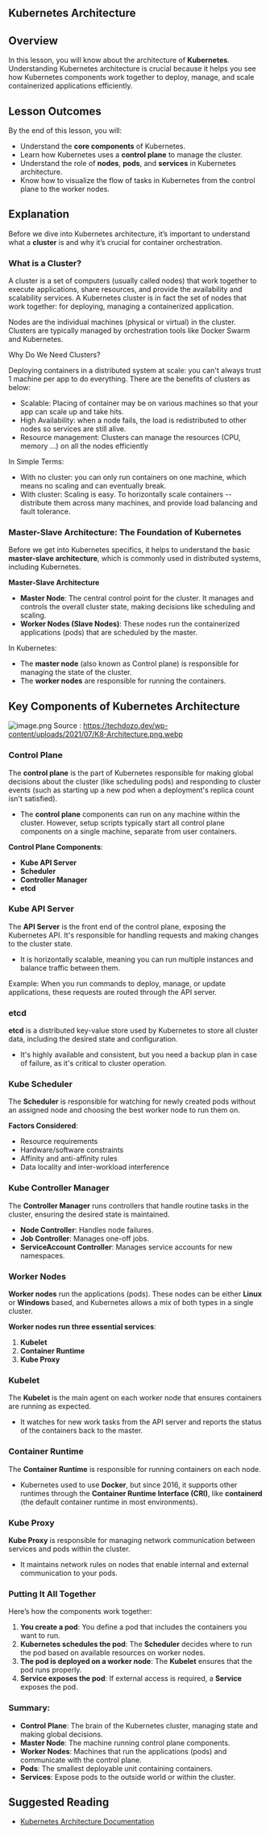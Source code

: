## **Kubernetes Architecture**

## **Overview**

In this lesson, you will know about the architecture of **Kubernetes**. Understanding Kubernetes architecture is crucial because it helps you see how Kubernetes components work together to deploy, manage, and scale containerized applications efficiently.

## **Lesson Outcomes**

By the end of this lesson, you will:

- Understand the **core components** of Kubernetes.
- Learn how Kubernetes uses a **control plane** to manage the cluster.
- Understand the role of **nodes**, **pods**, and **services** in Kubernetes architecture.
- Know how to visualize the flow of tasks in Kubernetes from the control plane to the worker nodes.

## Explanation

Before we dive into Kubernetes architecture, it’s important to understand what a **cluster** is and why it’s crucial for container orchestration.

### **What is a Cluster?**
A cluster is a set of computers (usually called nodes) that work together to execute applications, share resources, and provide the availability and scalability services. A Kubernetes cluster is in fact the set of nodes that work together: for deploying, managing a containerized application.
 
Nodes are the individual machines (physical or virtual) in the cluster.
Clusters are typically managed by orchestration tools like Docker Swarm and Kubernetes.

Why Do We Need Clusters?

Deploying containers in a distributed system at scale: you can't always trust 1 machine per app to do everything. There are the benefits of clusters as below:

- Scalable: Placing of container may be on various machines so that your app can scale up and take hits.
- High Availability: when a node fails, the load is redistributed to other nodes so services are still alive.
- Resource management: Clusters can manage the resources (CPU, memory …) on all the nodes efficiently

In Simple Terms:
- With no cluster: you can only run containers on one machine, which means no scaling and can eventually break.
- With cluster: Scaling is easy. To horizontally scale containers -- distribute them across many machines, and provide load balancing and fault tolerance. 

### **Master-Slave Architecture: The Foundation of Kubernetes**

Before we get into Kubernetes specifics, it helps to understand the basic **master-slave architecture**, which is commonly used in distributed systems, including Kubernetes.

**Master-Slave Architecture**

- **Master Node**: The central control point for the cluster. It manages and controls the overall cluster state, making decisions like scheduling and scaling.
- **Worker Nodes (Slave Nodes)**: These nodes run the containerized applications (pods) that are scheduled by the master.

In Kubernetes:

- The **master node** (also known as Control plane) is responsible for managing the state of the cluster.
- The **worker nodes** are responsible for running the containers.

## **Key Components of Kubernetes Architecture**

![image.png](https://techdozo.dev/wp-content/uploads/2021/07/K8-Architecture.png.webp)
Source : https://techdozo.dev/wp-content/uploads/2021/07/K8-Architecture.png.webp 

### **Control Plane**

The **control plane** is the part of Kubernetes responsible for making global decisions about the cluster (like scheduling pods) and responding to cluster events (such as starting up a new pod when a deployment's replica count isn't satisfied).

- The **control plane** components can run on any machine within the cluster. However, setup scripts typically start all control plane components on a single machine, separate from user containers.

**Control Plane Components**:

- **Kube API Server**
- **Scheduler**
- **Controller Manager**
- **etcd**

### **Kube API Server**

The **API Server** is the front end of the control plane, exposing the Kubernetes API. It's responsible for handling requests and making changes to the cluster state.

- It is horizontally scalable, meaning you can run multiple instances and balance traffic between them.

Example: When you run commands to deploy, manage, or update applications, these requests are routed through the API server.

### **etcd**

**etcd** is a distributed key-value store used by Kubernetes to store all cluster data, including the desired state and configuration.

- It's highly available and consistent, but you need a backup plan in case of failure, as it's critical to cluster operation.

### **Kube Scheduler**

The **Scheduler** is responsible for watching for newly created pods without an assigned node and choosing the best worker node to run them on.

**Factors Considered**:

- Resource requirements
- Hardware/software constraints
- Affinity and anti-affinity rules
- Data locality and inter-workload interference

### **Kube Controller Manager**

The **Controller Manager** runs controllers that handle routine tasks in the cluster, ensuring the desired state is maintained.

- **Node Controller**: Handles node failures.
- **Job Controller**: Manages one-off jobs.
- **ServiceAccount Controller**: Manages service accounts for new namespaces.

### **Worker Nodes**

**Worker nodes** run the applications (pods). These nodes can be either **Linux** or **Windows** based, and Kubernetes allows a mix of both types in a single cluster.

**Worker nodes run three essential services**:

1. **Kubelet**
2. **Container Runtime**
3. **Kube Proxy**

### **Kubelet**

The **Kubelet** is the main agent on each worker node that ensures containers are running as expected.

- It watches for new work tasks from the API server and reports the status of the containers back to the master.

### **Container Runtime**

The **Container Runtime** is responsible for running containers on each node.

- Kubernetes used to use **Docker**, but since 2016, it supports other runtimes through the **Container Runtime Interface (CRI)**, like **containerd** (the default container runtime in most environments).

### **Kube Proxy**

**Kube Proxy** is responsible for managing network communication between services and pods within the cluster.

- It maintains network rules on nodes that enable internal and external communication to your pods.

### **Putting It All Together**

Here’s how the components work together:

1. **You create a pod**: You define a pod that includes the containers you want to run.
2. **Kubernetes schedules the pod**: The **Scheduler** decides where to run the pod based on available resources on worker nodes.
3. **The pod is deployed on a worker node**: The **Kubelet** ensures that the pod runs properly.
4. **Service exposes the pod**: If external access is required, a **Service** exposes the pod.

### Summary:

- **Control Plane**: The brain of the Kubernetes cluster, managing state and making global decisions.
- **Master Node**: The machine running control plane components.
- **Worker Nodes**: Machines that run the applications (pods) and communicate with the control plane.
- **Pods**: The smallest deployable unit containing containers.
- **Services**: Expose pods to the outside world or within the cluster.

## Suggested Reading
- [Kubernetes Architecture Documentation](https://kubernetes.io/docs/concepts/architecture/)
